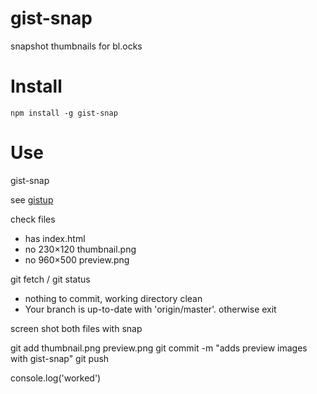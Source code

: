 # gist-snap
snapshot thumbnails for bl.ocks

# Install

    npm install -g gist-snap

# Use

  gist-snap

see [gistup](https://github.com/mbostock/gistup) 


check files
  - has index.html
  - no 230×120 thumbnail.png
  - no 960×500 preview.png

git fetch / git status
  - nothing to commit, working directory clean
  - Your branch is up-to-date with 'origin/master'.
  otherwise exit


screen shot both files with snap


git add thumbnail.png preview.png
git commit -m "adds preview images with gist-snap"
git push 

console.log('worked')


